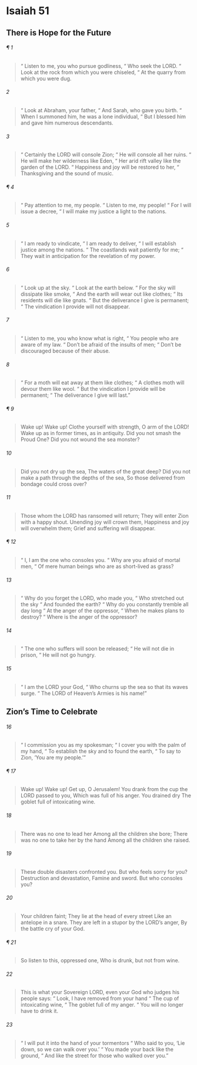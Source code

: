 # Isaiah 51
## There is Hope for the Future
###### ¶ 1
>  “ Listen to me, you who pursue godliness,
>  “ Who seek the LORD.
>  “ Look at the rock from which you were chiseled,
>  “ At the quarry from which you were dug.
###### 2
>  “ Look at Abraham, your father,
>  “ And Sarah, who gave you birth.
>  “ When I summoned him, he was a lone individual,
>  “ But I blessed him and gave him numerous descendants.
###### 3
>  “ Certainly the LORD will console Zion;
>  “ He will console all her ruins.
>  “ He will make her wilderness like Eden,
>  “ Her arid rift valley like the garden of the LORD.
>  “ Happiness and joy will be restored to her,
>  “ Thanksgiving and the sound of music.
###### ¶ 4
>  “ Pay attention to me, my people.
>  “ Listen to me, my people!
>  “ For I will issue a decree,
>  “ I will make my justice a light to the nations.
###### 5
>  “ I am ready to vindicate,
>  “ I am ready to deliver,
>  “ I will establish justice among the nations.
>  “ The coastlands wait patiently for me;
>  “ They wait in anticipation for the revelation of my power.
###### 6
>  “ Look up at the sky.
>  “ Look at the earth below.
>  “ For the sky will dissipate like smoke,
>  “ And the earth will wear out like clothes;
>  “ Its residents will die like gnats.
>  “ But the deliverance I give is permanent;
>  “ The vindication I provide will not disappear.
###### 7
>  “ Listen to me, you who know what is right,
>  “ You people who are aware of my law.
>  “ Don’t be afraid of the insults of men;
>  “ Don’t be discouraged because of their abuse.
###### 8
>  “ For a moth will eat away at them like clothes;
>  “ A clothes moth will devour them like wool.
>  “ But the vindication I provide will be permanent;
>  “ The deliverance I give will last.”
###### ¶ 9
> Wake up! Wake up!
> Clothe yourself with strength, O arm of the LORD!
> Wake up as in former times, as in antiquity.
> Did you not smash the Proud One?
> Did you not wound the sea monster?
###### 10
> Did you not dry up the sea,
> The waters of the great deep?
> Did you not make a path through the depths of the sea,
> So those delivered from bondage could cross over?
###### 11
> Those whom the LORD has ransomed will return;
> They will enter Zion with a happy shout.
> Unending joy will crown them,
> Happiness and joy will overwhelm them;
> Grief and suffering will disappear.
###### ¶ 12
>  “ I, I am the one who consoles you.
>  “ Why are you afraid of mortal men,
>  “ Of mere human beings who are as short-lived as grass?
###### 13
>  “ Why do you forget the LORD, who made you,
>  “ Who stretched out the sky
>  “ And founded the earth?
>  “ Why do you constantly tremble all day long
>  “ At the anger of the oppressor,
>  “ When he makes plans to destroy?
>  “ Where is the anger of the oppressor?
###### 14
>  “ The one who suffers will soon be released;
>  “ He will not die in prison,
>  “ He will not go hungry.
###### 15
>  “ I am the LORD your God,
>  “ Who churns up the sea so that its waves surge.
>  “ The LORD of Heaven’s Armies is his name!”
## Zion’s Time to Celebrate
###### 16
>  “ I commission you as my spokesman;
>  “ I cover you with the palm of my hand,
>  “ To establish the sky and to found the earth,
>  “ To say to Zion, ‘You are my people.’”
###### ¶ 17
> Wake up! Wake up!
> Get up, O Jerusalem!
> You drank from the cup the LORD passed to you,
> Which was full of his anger.
> You drained dry
> The goblet full of intoxicating wine.
###### 18
> There was no one to lead her
> Among all the children she bore;
> There was no one to take her by the hand
> Among all the children she raised.
###### 19
> These double disasters confronted you.
> But who feels sorry for you?
> Destruction and devastation,
> Famine and sword.
> But who consoles you?
###### 20
> Your children faint;
> They lie at the head of every street
> Like an antelope in a snare.
> They are left in a stupor by the LORD’s anger,
> By the battle cry of your God.
###### ¶ 21
> So listen to this, oppressed one,
> Who is drunk, but not from wine.
###### 22
> This is what your Sovereign LORD, even your God who judges his people says:
>  “ Look, I have removed from your hand
>  “ The cup of intoxicating wine,
>  “ The goblet full of my anger.
>  “ You will no longer have to drink it.
###### 23
>  “ I will put it into the hand of your tormentors
>  “ Who said to you, ‘Lie down, so we can walk over you.’
>  “ You made your back like the ground,
>  “ And like the street for those who walked over you.”
